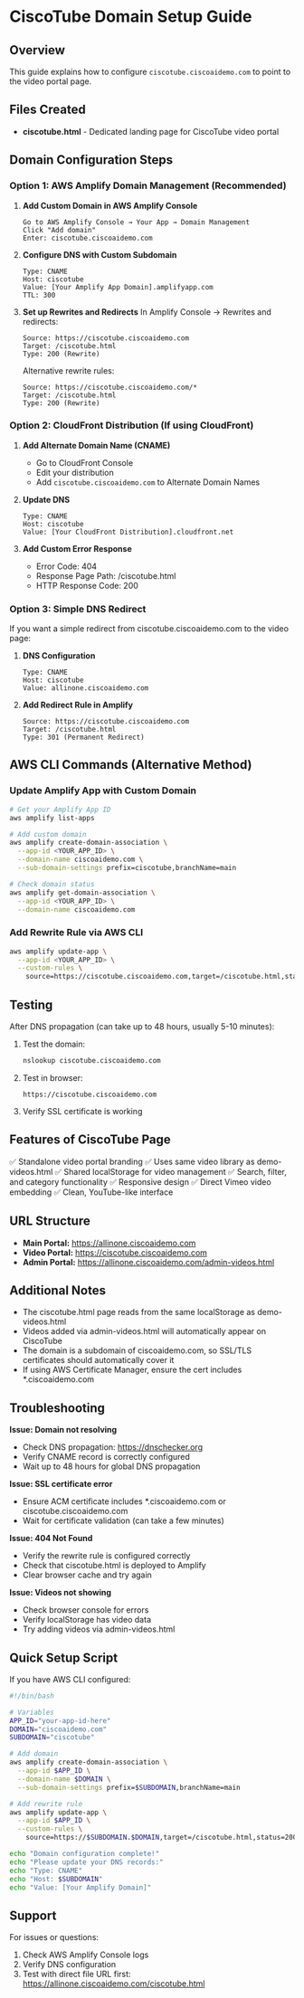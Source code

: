 # CiscoTube Domain Setup Guide

## Overview
This guide explains how to configure `ciscotube.ciscoaidemo.com` to point to the video portal page.

## Files Created
- **ciscotube.html** - Dedicated landing page for CiscoTube video portal

## Domain Configuration Steps

### Option 1: AWS Amplify Domain Management (Recommended)

1. **Add Custom Domain in AWS Amplify Console**
   ```
   Go to AWS Amplify Console → Your App → Domain Management
   Click "Add domain"
   Enter: ciscotube.ciscoaidemo.com
   ```

2. **Configure DNS with Custom Subdomain**
   ```
   Type: CNAME
   Host: ciscotube
   Value: [Your Amplify App Domain].amplifyapp.com
   TTL: 300
   ```

3. **Set up Rewrites and Redirects**
   In Amplify Console → Rewrites and redirects:
   ```
   Source: https://ciscotube.ciscoaidemo.com
   Target: /ciscotube.html
   Type: 200 (Rewrite)
   ```

   Alternative rewrite rules:
   ```
   Source: https://ciscotube.ciscoaidemo.com/*
   Target: /ciscotube.html
   Type: 200 (Rewrite)
   ```

### Option 2: CloudFront Distribution (If using CloudFront)

1. **Add Alternate Domain Name (CNAME)**
   - Go to CloudFront Console
   - Edit your distribution
   - Add `ciscotube.ciscoaidemo.com` to Alternate Domain Names

2. **Update DNS**
   ```
   Type: CNAME
   Host: ciscotube
   Value: [Your CloudFront Distribution].cloudfront.net
   ```

3. **Add Custom Error Response**
   - Error Code: 404
   - Response Page Path: /ciscotube.html
   - HTTP Response Code: 200

### Option 3: Simple DNS Redirect

If you want a simple redirect from ciscotube.ciscoaidemo.com to the video page:

1. **DNS Configuration**
   ```
   Type: CNAME
   Host: ciscotube
   Value: allinone.ciscoaidemo.com
   ```

2. **Add Redirect Rule in Amplify**
   ```
   Source: https://ciscotube.ciscoaidemo.com
   Target: /ciscotube.html
   Type: 301 (Permanent Redirect)
   ```

## AWS CLI Commands (Alternative Method)

### Update Amplify App with Custom Domain

```bash
# Get your Amplify App ID
aws amplify list-apps

# Add custom domain
aws amplify create-domain-association \
  --app-id <YOUR_APP_ID> \
  --domain-name ciscoaidemo.com \
  --sub-domain-settings prefix=ciscotube,branchName=main

# Check domain status
aws amplify get-domain-association \
  --app-id <YOUR_APP_ID> \
  --domain-name ciscoaidemo.com
```

### Add Rewrite Rule via AWS CLI

```bash
aws amplify update-app \
  --app-id <YOUR_APP_ID> \
  --custom-rules \
    source=https://ciscotube.ciscoaidemo.com,target=/ciscotube.html,status=200
```

## Testing

After DNS propagation (can take up to 48 hours, usually 5-10 minutes):

1. Test the domain:
   ```bash
   nslookup ciscotube.ciscoaidemo.com
   ```

2. Test in browser:
   ```
   https://ciscotube.ciscoaidemo.com
   ```

3. Verify SSL certificate is working

## Features of CiscoTube Page

✅ Standalone video portal branding
✅ Uses same video library as demo-videos.html
✅ Shared localStorage for video management
✅ Search, filter, and category functionality
✅ Responsive design
✅ Direct Vimeo video embedding
✅ Clean, YouTube-like interface

## URL Structure

- **Main Portal:** https://allinone.ciscoaidemo.com
- **Video Portal:** https://ciscotube.ciscoaidemo.com
- **Admin Portal:** https://allinone.ciscoaidemo.com/admin-videos.html

## Additional Notes

- The ciscotube.html page reads from the same localStorage as demo-videos.html
- Videos added via admin-videos.html will automatically appear on CiscoTube
- The domain is a subdomain of ciscoaidemo.com, so SSL/TLS certificates should automatically cover it
- If using AWS Certificate Manager, ensure the cert includes *.ciscoaidemo.com

## Troubleshooting

**Issue: Domain not resolving**
- Check DNS propagation: https://dnschecker.org
- Verify CNAME record is correctly configured
- Wait up to 48 hours for global DNS propagation

**Issue: SSL certificate error**
- Ensure ACM certificate includes *.ciscoaidemo.com or ciscotube.ciscoaidemo.com
- Wait for certificate validation (can take a few minutes)

**Issue: 404 Not Found**
- Verify the rewrite rule is configured correctly
- Check that ciscotube.html is deployed to Amplify
- Clear browser cache and try again

**Issue: Videos not showing**
- Check browser console for errors
- Verify localStorage has video data
- Try adding videos via admin-videos.html

## Quick Setup Script

If you have AWS CLI configured:

```bash
#!/bin/bash

# Variables
APP_ID="your-app-id-here"
DOMAIN="ciscoaidemo.com"
SUBDOMAIN="ciscotube"

# Add domain
aws amplify create-domain-association \
  --app-id $APP_ID \
  --domain-name $DOMAIN \
  --sub-domain-settings prefix=$SUBDOMAIN,branchName=main

# Add rewrite rule
aws amplify update-app \
  --app-id $APP_ID \
  --custom-rules \
    source=https://$SUBDOMAIN.$DOMAIN,target=/ciscotube.html,status=200

echo "Domain configuration complete!"
echo "Please update your DNS records:"
echo "Type: CNAME"
echo "Host: $SUBDOMAIN"
echo "Value: [Your Amplify Domain]"
```

## Support

For issues or questions:
1. Check AWS Amplify Console logs
2. Verify DNS configuration
3. Test with direct file URL first: https://allinone.ciscoaidemo.com/ciscotube.html
